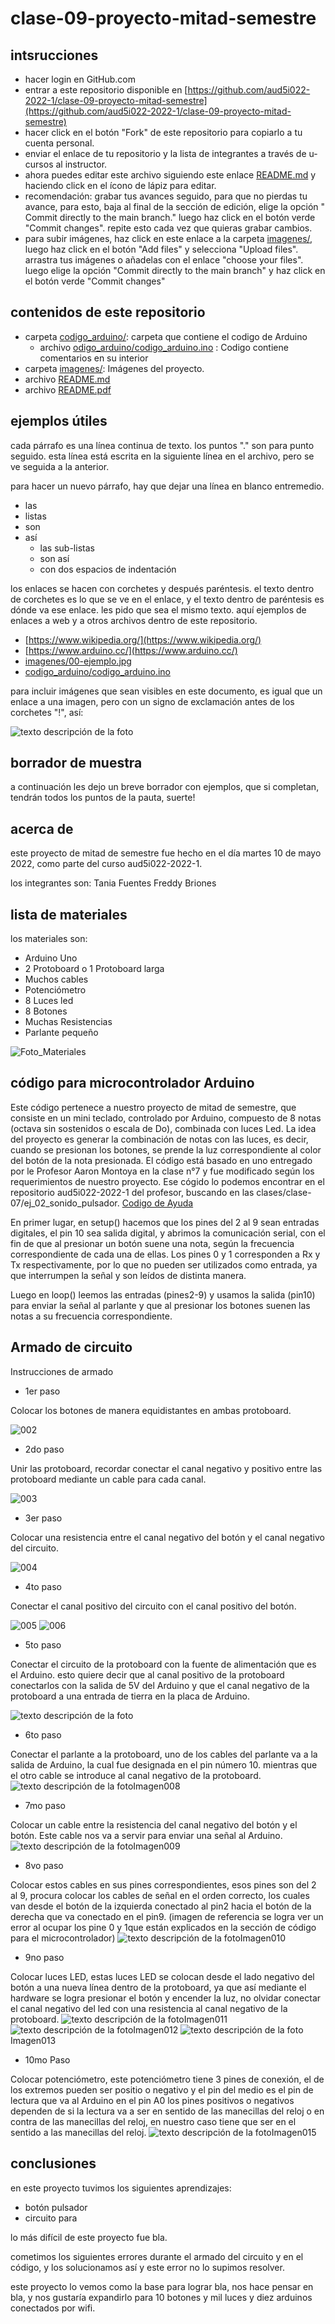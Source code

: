 # clase-09-proyecto-mitad-semestre

## intsrucciones

* hacer login en GitHub.com
* entrar a este repositorio disponible en [https://github.com/aud5i022-2022-1/clase-09-proyecto-mitad-semestre](https://github.com/aud5i022-2022-1/clase-09-proyecto-mitad-semestre)
* hacer click en el botón "Fork" de este repositorio para copiarlo a tu cuenta personal.
* enviar el enlace de tu repositorio y la lista de integrantes a través de u-cursos al instructor.
* ahora puedes editar este archivo siguiendo este enlace [README.md](README.md) y haciendo click en el ícono de lápiz para editar.
* recomendación: grabar tus avances seguido, para que no pierdas tu avance, para esto, baja al final de la sección de edición, elige la opción " Commit directly to the main branch." luego haz click en el botón verde "Commit changes". repite esto cada vez que quieras grabar cambios.
* para subir imágenes, haz click en este enlace a la carpeta [imagenes/](imagenes/), luego haz click en el botón "Add files" y selecciona "Upload files". arrastra tus imágenes o añadelas con el enlace "choose your files". luego elige la opción "Commit directly to the main branch" y haz click en el botón verde "Commit changes"

## contenidos de este repositorio

* carpeta [codigo_arduino/](codigo_arduino/): carpeta que contiene el codigo de Arduino
  * archivo [odigo_arduino/codigo_arduino.ino](codigo_arduino/codigo_arduino.ino) : Codigo contiene comentarios en su interior
* carpeta [imagenes/](imagenes/): Imágenes del proyecto.
* archivo [README.md](README.md)
* archivo [README.pdf](README.pdf)

## ejemplos útiles

cada párrafo es una línea continua de texto. los puntos "." son para punto seguido.
esta línea está escrita en la siguiente línea en el archivo, pero se ve seguida a la anterior.

para hacer un nuevo párrafo, hay que dejar una línea en blanco entremedio.

* las
* listas
* son
* así
  * las sub-listas
  * son así
  * con dos espacios de indentación

los enlaces se hacen con corchetes y después paréntesis. el texto dentro de corchetes es lo que se ve en el enlace, y el texto dentro de paréntesis es dónde va ese enlace. les pido que sea el mismo texto. aquí ejemplos de enlaces a web y a otros archivos dentro de este repositorio.

* [https://www.wikipedia.org/](https://www.wikipedia.org/)
* [https://www.arduino.cc/](https://www.arduino.cc/)
* [imagenes/00-ejemplo.jpg](imagenes/00-ejemplo.jpg)
* [codigo_arduino/codigo_arduino.ino](codigo_arduino/codigo_arduino.ino)

para incluir imágenes que sean visibles en este documento, es igual que un enlace a una imagen, pero con un signo de exclamación antes de los corchetes "!", así:

![texto descripción de la foto](imagenes/00-ejemplo.jpg)

## borrador de muestra

a continuación les dejo un breve borrador con ejemplos, que si completan, tendrán todos los puntos de la pauta, suerte!

## acerca de

este proyecto de mitad de semestre fue hecho en el día martes 10 de mayo 2022, como parte del curso  aud5i022-2022-1.

los integrantes son: Tania Fuentes
                     Freddy Briones

## lista de materiales

los materiales son:

* Arduino Uno
* 2 Protoboard o 1 Protoboard larga
* Muchos cables
* Potenciómetro
* 8 Luces led
* 8 Botones
* Muchas Resistencias
* Parlante pequeño

![Foto_Materiales](imagenes/001.jpeg)

## código para microcontrolador Arduino

Este código pertenece a nuestro proyecto de mitad de semestre, que consiste en un mini teclado, controlado por Arduino, compuesto de 8 notas (octava sin sostenidos o escala de Do), combinada con luces Led. La idea del proyecto es generar la combinación de notas con las luces, es decir, cuando se presionan los botones, se prende la luz correspondiente al color del botón de la nota presionada.
El código está basado en uno entregado por le Profesor Aaron Montoya en la clase n°7 y fue modificado según los requerimientos de nuestro proyecto. 
Ese cógido lo podemos encontrar en el repositorio aud5i022-2022-1 del profesor, buscando en las clases/clase-07/ej_02_sonido_pulsador.
[Codigo de Ayuda](https://github.com/montoyamoraga/aud5i022-2022-1/blob/main/clases/clase-07/ej_02_sonido_pulsador/ej_02_sonido_pulsador.ino)

En primer lugar, en setup() hacemos que los pines del 2 al 9 sean entradas digitales, el pin 10 sea salida digital, y abrimos la comunicación serial, con el fin de que al presionar un botón suene una nota, según la frecuencia correspondiente de cada una de ellas. 
Los pines 0 y 1 corresponden a Rx y Tx respectivamente, por lo que no pueden ser utilizados como entrada, ya que interrumpen la señal y son leídos de distinta manera. 

Luego en loop() leemos las entradas (pines2-9) y usamos la salida (pin10) para enviar la señal al parlante y que al presionar los botones suenen las notas a su frecuencia correspondiente.

## Armado de circuito

Instrucciones de armado 

* 1er paso

Colocar los botones de manera equidistantes en ambas protoboard.

![002](imagenes/002.jpg)

* 2do paso

Unir las protoboard, recordar conectar el canal negativo y positivo entre las protoboard mediante un cable para cada canal.

![003](imagenes/003.jpg)

* 3er paso

Colocar una resistencia entre el canal negativo del botón y el canal negativo del circuito.

![004](imagenes/004.jpg)

* 4to paso 

Conectar el canal positivo del circuito con el canal positivo del botón.

![005](imagenes/005.jpg)
![006](imagenes/006.jpg)

* 5to paso

Conectar el circuito de la protoboard con la fuente de alimentación que es el Arduino.
esto quiere decir que al canal positivo de la protoboard conectarlos con la salida de 5V del Arduino y que el canal negativo de la protoboard a una entrada de tierra en la placa de Arduino.

![texto descripción de la foto](imagenes/007.jpg)

* 6to paso

Conectar el parlante a la protoboard, uno de los cables del parlante va a la salida de Arduino, la cual fue designada en el pin número 10.
mientras que el otro cable se introduce al canal negativo de la protoboard.
![texto descripción de la foto](imagenes/00-ejemplo.jpg)Imagen008


* 7mo paso

Colocar un cable entre la resistencia del canal negativo del botón y el botón. Este cable nos va a servir para enviar una señal al Arduino.
![texto descripción de la foto](imagenes/00-ejemplo.jpg)Imagen009

* 8vo paso

Colocar estos cables en sus pines correspondientes, esos pines son del 2 al 9, procura colocar los cables de señal en el orden correcto, los cuales van desde el botón de la izquierda conectado al pin2 hacia el botón de la derecha que va conectado en el pin9.
(imagen de referencia se logra ver un error al ocupar los pine 0 y 1que están explicados en la sección de código para el microcontrolador)
![texto descripción de la foto](imagenes/00-ejemplo.jpg)Imagen010

* 9no paso 

Colocar luces LED, estas luces LED se colocan desde el lado negativo del botón a una nueva línea dentro de la protoboard, ya que así mediante el hardware se logra presionar el botón y encender la luz, no olvidar conectar el canal negativo del led con una resistencia al canal negativo de la protoboard.
![texto descripción de la foto](imagenes/00-ejemplo.jpg)Imagen011
![texto descripción de la foto](imagenes/00-ejemplo.jpg)Imagen012
![texto descripción de la foto](imagenes/00-ejemplo.jpg)Imagen013

* 10mo Paso

Colocar potenciómetro, este potenciómetro tiene 3 pines de conexión, el de los extremos pueden ser positio o negativo y el pin del medio es el pin de lectura que va al Arduino en el pin A0
los pines positivos o negativos dependen de si la lectura va a ser en sentido de las manecillas del reloj o en contra de las manecillas del reloj, en nuestro caso tiene que ser en el sentido a las manecillas del reloj.
![texto descripción de la foto](imagenes/00-ejemplo.jpg)Imagen015


## conclusiones

en este proyecto tuvimos los siguientes aprendizajes: 

* botón pulsador
* circuito para 

lo más difícil de este proyecto fue bla.

cometimos los siguientes errores durante el armado del circuito y en el código, y los solucionamos así y este error no lo supimos resolver.

este proyecto lo vemos como la base para lograr bla, nos hace pensar en bla, y nos gustaría expandirlo para 10 botones y mil luces y diez arduinos conectados por wifi.
